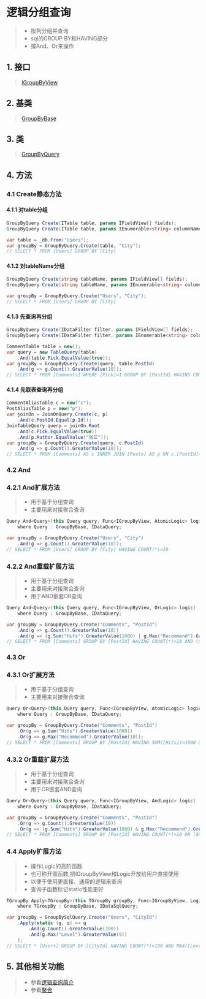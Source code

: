 # 逻辑分组查询
>* 按列分组并查询
>* sql的GROUP BY和HAVING部分
>* 按And、Or来操作

## 1. 接口
>[IGroupByView](xref:ShadowSql.Identifiers.IGroupByView)

## 2. 基类
>[GroupByBase](xref:ShadowSql.GroupBy.GroupByBase)

## 3. 类
>[GroupByQuery](/api/xref:ShadowSql.GroupBy.GroupByQuery)

## 4. 方法
### 4.1 Create静态方法
#### 4.1.1 对table分组 
```csharp
GroupByQuery Create(ITable table, params IFieldView[] fields);
GroupByQuery Create(ITable table, params IEnumerable<string> columnNames);
```
```csharp
var table = _db.From("Users");
var groupBy = GroupByQuery.Create(table, "City");
// SELECT * FROM [Users] GROUP BY [City]
```

#### 4.1.2 对tableName分组 
```csharp
GroupByQuery Create(string tableName, params IFieldView[] fields);
GroupByQuery Create(string tableName, params IEnumerable<string> columnNames);
```
```csharp
var groupBy = GroupByQuery.Create("Users", "City");
// SELECT * FROM [Users] GROUP BY [City]
```

#### 4.1.3 先查询再分组
```csharp
GroupByQuery Create(IDataFilter filter, params IFieldView[] fields);
GroupByQuery Create(IDataFilter filter, params IEnumerable<string> columnNames);
```
```csharp
CommentTable table = new();
var query = new TableQuery(table)
    .And(table.Pick.EqualValue(true));
var groupBy = GroupByQuery.Create(query, table.PostId)
    .And(g => g.Count().GreaterValue(10));
// SELECT * FROM [Comments] WHERE [Pick]=1 GROUP BY [PostId] HAVING COUNT(*)>10
```

#### 4.1.4 先联表查询再分组
```csharp
CommentAliasTable c = new("c");
PostAliasTable p = new("p");
var joinOn = JoinOnQuery.Create(c, p)
    .And(c.PostId.Equal(p.Id));
JoinTableQuery query = joinOn.Root
    .And(c.Pick.EqualValue(true))
    .And(p.Author.EqualValue("张三"));
var groupBy = GroupByQuery.Create(query, c.PostId)
    .And(g => g.Count().GreaterValue(10));
// SELECT * FROM [Comments] AS c INNER JOIN [Posts] AS p ON c.[PostId]=p.[Id] WHERE c.[Pick]=1 AND p.[Author]='张三' GROUP BY c.[PostId] HAVING COUNT(*)>10
```

### 4.2 And
### 4.2.1 And扩展方法
>* 用于基于分组查询
>* 主要用来对接聚合查询
```csharp
Query And<Query>(this Query query, Func<IGroupByView, AtomicLogic> logic)
    where Query : GroupByBase, IDataQuery;
```
```csharp
var groupBy = GroupByQuery.Create("Users", "City")
    .And(g => g.Count().GreaterValue(10));
// SELECT * FROM [Users] GROUP BY [City] HAVING COUNT(*)>10
```

### 4.2.2 And重载扩展方法
>* 用于基于分组查询
>* 主要用来对接聚合查询
>* 用于AND嵌套OR查询
```csharp
Query And<Query>(this Query query, Func<IGroupByView, OrLogic> logic)
    where Query : GroupByBase, IDataQuery;
```
```csharp
var groupBy = GroupByQuery.Create("Comments", "PostId")
    .And(g => g.Count().GreaterValue(10))
    .And(g => (g.Sum("Hits").GreaterValue(1000) | g.Max("Recommend").GreaterValue(10)));
// SELECT * FROM [Comments] GROUP BY [PostId] HAVING COUNT(*)>10 AND (SUM([Hits])>1000 OR MAX([Recommend])>10)
```

### 4.3 Or
### 4.3.1 Or扩展方法
>* 用于基于分组查询
>* 主要用来对接聚合查询
```csharp
Query Or<Query>(this Query query, Func<IGroupByView, AtomicLogic> logic)
    where Query : GroupByBase, IDataQuery;
```
```csharp
var groupBy = GroupByQuery.Create("Comments", "PostId")
    .Or(g => g.Sum("Hits").GreaterValue(1000))
    .Or(g => g.Max("Recommend").GreaterValue(10));
// SELECT * FROM [Comments] GROUP BY [PostId] HAVING SUM([Hits])>1000 OR MAX([Recommend])>10
```

### 4.3.2 Or重载扩展方法
>* 用于基于分组查询
>* 主要用来对接聚合查询
>* 用于OR嵌套AND查询
```csharp
Query Or<Query>(this Query query, Func<IGroupByView, AndLogic> logic)
    where Query : GroupByBase, IDataQuery;
```
```csharp
var groupBy = GroupByQuery.Create("Comments", "PostId")
    .Or(g => g.Count().GreaterValue(10))
    .Or(g => (g.Sum("Hits").GreaterValue(1000) & g.Max("Recommend").GreaterValue(10)));
// SELECT * FROM [Comments] GROUP BY [PostId] HAVING COUNT(*)>10 OR (SUM([Hits])>1000 AND MAX([Recommend])>10)
```

### 4.4 Apply扩展方法
>* 操作Logic的高阶函数
>* 也可称开窗函数,把IGroupByView和Logic开放给用户直接使用
>* 以便于使用更直接、通用的逻辑来查询
>* 查询子函数标记static性能更好
```csharp
TGroupBy Apply<TGroupBy>(this TGroupBy groupBy, Func<IGroupByView, Logic, Logic> logic)
    where TGroupBy : GroupByBase, IDataSqlQuery;
```
```csharp
var groupBy = GroupBySqlQuery.Create("Users", "CityId")
    .Apply(static (g, q) => q
        .And(g.Count().GreaterValue(100))
        .And(g.Max("Level").GreaterValue(9))
    );
// SELECT * [Users] GROUP BY [CityId] HAVING COUNT(*)>100 AND MAX([Level])>9
```

## 5. 其他相关功能
>* 参看[逻辑查询简介](./index.md)
>* 参看[聚合](../aggregate.md)
